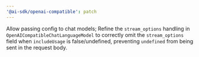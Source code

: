 ```yaml
---
'@ai-sdk/openai-compatible': patch
---
```


Allow passing config to chat models; Refine the `stream_options` handling in `OpenAICompatibleChatLanguageModel` to correctly omit the `stream_options` field when `includeUsage` is false/undefined, preventing `undefined` from being sent in the request body.
